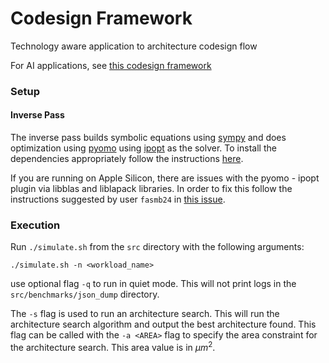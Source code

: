 # Codesign Framework

Technology aware application to architecture codesign flow

For AI applications, see [this codesign framework](https://github.com/r09g/ai_codesign)

### Setup

#### Inverse Pass
The inverse pass builds symbolic equations using [sympy](https://docs.sympy.org/latest/index.html) and does optimization using [pyomo](https://pyomo.readthedocs.io/en/stable/index.html) using [ipopt](https://github.com/coin-or/Ipopt) as the solver. To install the dependencies appropriately follow the instructions [here](https://pyomo.readthedocs.io/en/stable/installation.html).

If you are running on Apple Silicon, there are issues with the pyomo - ipopt plugin via libblas and liblapack libraries. In order to fix this follow the instructions suggested by user `fasmb24` in [this issue](https://forums.developer.apple.com/forums/thread/693696).


### Execution
Run `./simulate.sh` from the `src` directory with the following arguments:
```
./simulate.sh -n <workload_name>
```
use optional flag `-q` to run in quiet mode. This will not print logs in the `src/benchmarks/json_dump` directory.

The `-s` flag is used to run an architecture search. This will run the architecture search algorithm and output the best architecture found. This flag can be called with the `-a <AREA>` flag to specify the area constraint for the architecture search. This area value is in $\mu m^2$.